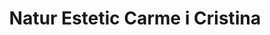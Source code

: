 ---
title: "Natur Estetic Carme i Cristina"
url: /vic/natur-estetic-carme-i-cristina/
shop: cosméticos
---